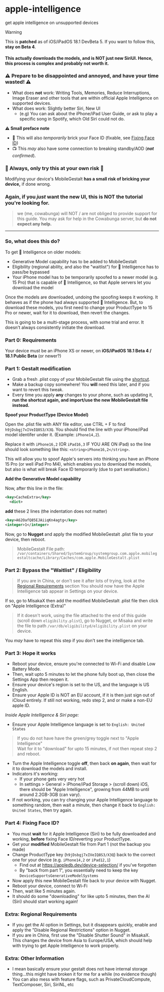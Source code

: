 # apple-intelligence
get apple intelligence on unsupported devices

> [!WARNING]
> This is **patched** as of iOS/iPadOS 18.1 DevBeta 5. If you want to follow this, **stay on Beta 4**.


#### This actually downloads the models, and is NOT just new SiriUI. Hence, this process is complex and **probably not worth it.**

### ⚠️ Prepare to be disappointed and annoyed, and have your time wasted! ⚠️
- What does **not** work: Writing Tools, Memories, Reduce Interruptions, Image Eraser and other tools that are within official Apple Intelligence on supported devices.
- What does work: Slightly better Siri, New UI
  - (e.g) You can ask about the iPhone/iPad User Guide, or ask to play a specific song in Spotify, which Old Siri could not do.

**⚠️ Small preface note**
- 🧱 This will also _temporarily_ brick your Face ID (fixable, see [Fixing Face ID](#Part-4-Fixing-Face-ID))
- 📺 This _may_ also have some connection to breaking standby/AOD (_**not** confirmed_).

### 🚧 Always, only try this at your own risk 🚧
Modifying your device's MobileGestalt **has a small risk of bricking your device,** if done wrong.

### Again, if you _just_ want the new UI, this is **NOT** the tutorial you're looking for.

> we (me, cowabunga) will NOT / are not obliged to provide support for this guide. You may ask for help in the Cowabunga server, but **do not expect any help.**
---

### So, what does this do?
To get  Intelligence on older models:
- Generative Model capability has to be added to MobileGestalt
- Eligibility (regional ability, and also the "waitlist") for  Intelligence has to pass/be bypassed
- Your iPhone model has to be temporarily spoofed to a newer model (e.g. 15 Pro) that is capable of  Intelligence, so that Apple servers let you download the model

Once the models are downloaded, undoing the spoofing keeps it working. It behaves as if the phone had always supported  Intelligence.
But, to download these models, you first need to change your ProductType to 15 Pro or newer, wait for it to download, then revert the changes.

This is going to be a multi-stage process, with some trial and error. It doesn't always consistently initiate the download.


### Part 0: Requirements
Your device must be an iPhone XS or newer, on **iOS/iPadOS 18.1 Beta 4 / 18.1 Public Beta** (or newer?)

### Part 1: Gestalt modification
- Grab a fresh .plist copy of your MobileGestalt file using the [shortcut](https://www.icloud.com/shortcuts/e2077174cc424253a24164a1df674ac4).
- Make a backup copy somewhere! You **will** need this later, and if you want to revert this tweak.
- Every time you apply **any** changes to your phone, such as updating it, **run the shortcut again, and import/use the new MobileGestalt file instead.**

**Spoof your ProductType (Device Model)**

Open the .plist file with ANY file editor, use CTRL + F to find `h9jDsbgj7xIVeIQ8S3/X3Q`. You should find the line with your iPhone/iPad model identifer under it. (Example: `iPhone14,2`).

Replace it with `iPhone16,2` (OR `iPad16,3` IF YOU ARE ON iPad) so the line should look something like this: `<string>iPhone16,2</string>`.

This will allow you to spoof Apple's servers into thinking you have an iPhone 15 Pro (or well iPad Pro M4), which enables you to download the models, but also is what will break Face ID temporarily (due to part seralisation.)

**Add the Generative Model capability**

Now, after this line in the file:
```xml
<key>CacheExtra</key>
  <dict>
```
**add** these 2 lines (the indentation does not matter)
```xml
<key>A62OafQ85EJAiiqKn4agtg</key>
<integer>1</integer>
```

Now, go to **Nugget** and apply the modified MobileGestalt .plist file to your device, then reboot.
> MobileGestalt File path: `/var/containers/Shared/SystemGroup/systemgroup.com.apple.mobilegestaltcache/Library/Caches/com.apple.MobileGestalt.plist`



### Part 2: Bypass the "Waitlist" / Eligibility
> If you are in China, or don't see it after lots of trying, look at the [Regional Requirements](#extra-regional-requirements) section
You should now have the Apple Intelligence tab appear in Settings on your device.

If so, go to MisakaX then add the modified MobileGestalt .plist file then click on "Apple Intelligence (Extra)"

> If it doesn't work, using the file attached to the end of this guide (scroll down `eligibility.plist`), go to Nugget, or Misaka and write the file to path `/var/db/eligibilityd/eligibility.plist` on your device.

You _may_ have to repeat this step if you don't see the intelligence tab.

### Part 3: Hope it works
- Reboot your device, ensure you're connected to Wi-Fi and disable Low Battery Mode. 
- Then, wait upto 5 minutes to let the phone fully boot up, then close the Settings App then reopen it.
- Ensure your device's region is set to the US, and the language is US English.
- Ensure your Apple ID is NOT an EU account, if it is then just sign out of iCloud entirely. If still not working, redo step 2, and or make a non-EU apple ID.

_Inside Apple Intelligence & Siri page:_
- Ensure your Apple Intelligence language is set to `English: United States`

> If you do not have have the green/grey toggle next to "Apple Intelligence"  
> Wait for it to "download" for upto 15 minutes, if not then repeat step 2 and reboot.

- Turn the Apple Intelligence toggle **off**, then back **on again**, then wait for it to download the models and install.
- Indicators it's working:
    - If your phone gets very very hot
    - In settings > General > iPhone/iPad Storage > (scroll down) iOS, there should be "Apple Intelligence", growing from 44MB to until around 2.2GB-3GB (can vary).
- If not working, you can try changing your Apple Intelligence language to something random, then wait a minute, then change it back to `English: United States`, then try again.

### Part 4: Fixing Face ID?
- You must **wait** for it Apple Intelligence (Siri) to be fully downloaded and working, **before** fixing Face ID/reverting your ProductType.
- Get your **modified** MobileGestalt file from Part 1 (not the backup you made)
- Change ProductType key (`h9jDsbgj7xIVeIQ8S3/X3Q`) back to the correct one for your device (e.g. `iPhone14,2` or `iPad12,1`)
    - Find out at https://appledb.dev/device-selection/ if you've forgotten
    - By "back from part 1", you essentially need to keep the key `DeviceSupportsGenerativeModelSystems`
- Now apply this new MobileGestalt file back to your device with Nugget.
- Reboot your device, connect to Wi-Fi
- Then, wait like 5 minutes again.
- It should do some "downloading" for like upto 5 minutes, then the AI (Siri) should start working again!

### Extra: Regional Requirements
- If you get the AI option in Settings, but it disappears quickly, enable and apply the "Disable Regional Restrictions" option in Nugget.
- If you are in China, first use the "Disable Shutter Sound" in MisakaX. This changes the device from Asia to Europe/USA, which should help with trying to get Apple Intelligence to work properly.

### Extra: Other Information
- I mean basically ensure your gestalt does not have internal storage thing...this might have broken it for me for a while (no evidence though)
- You can also mess with feature flags, such as PrivateCloudCompute, TextComposer, Siri, SiriNL, etc
